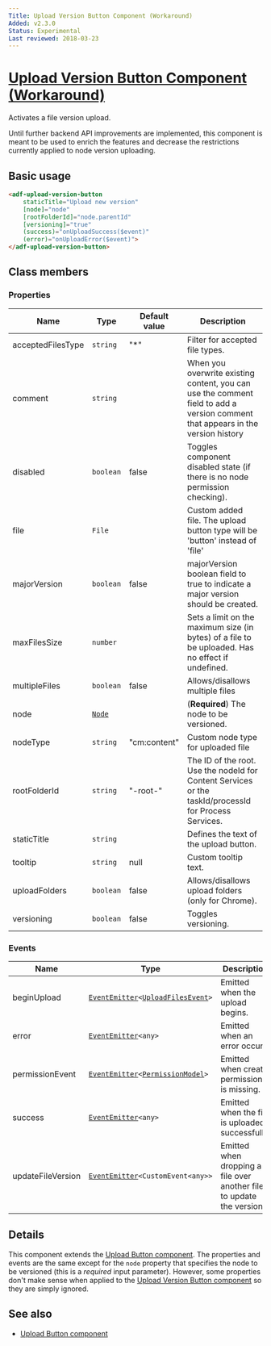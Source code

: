 ```yaml
---
Title: Upload Version Button Component (Workaround)
Added: v2.3.0
Status: Experimental
Last reviewed: 2018-03-23
---
```


# [Upload Version Button Component (Workaround)](../../../lib/content-services/src/lib/upload/components/upload-version-button.component.ts "Defined in upload-version-button.component.ts")

Activates a file version upload.

Until further backend API improvements are implemented, this component is meant to be used
to enrich the features and decrease the restrictions currently applied to node version uploading.

## Basic usage

```html
<adf-upload-version-button
    staticTitle="Upload new version"
    [node]="node"
    [rootFolderId]="node.parentId"
    [versioning]="true"
    (success)="onUploadSuccess($event)"
    (error)="onUploadError($event)">
</adf-upload-version-button>
```

## Class members

### Properties

| Name | Type | Default value | Description |
| ---- | ---- | ------------- | ----------- |
| acceptedFilesType | `string` | "\*" | Filter for accepted file types. |
| comment | `string` |  | When you overwrite existing content, you can use the comment field to add a version comment that appears in the version history |
| disabled | `boolean` | false | Toggles component disabled state (if there is no node permission checking). |
| file | `File` |  | Custom added file. The upload button type will be 'button' instead of 'file' |
| majorVersion | `boolean` | false | majorVersion boolean field to true to indicate a major version should be created. |
| maxFilesSize | `number` |  | Sets a limit on the maximum size (in bytes) of a file to be uploaded. Has no effect if undefined. |
| multipleFiles | `boolean` | false | Allows/disallows multiple files |
| node | [`Node`](https://github.com/Alfresco/alfresco-js-api/blob/development/src/api/content-rest-api/docs/Node.md) |  | (**Required**) The node to be versioned. |
| nodeType | `string` | "cm:content" | Custom node type for uploaded file |
| rootFolderId | `string` | "-root-" | The ID of the root. Use the nodeId for Content Services or the taskId/processId for Process Services. |
| staticTitle | `string` |  | Defines the text of the upload button. |
| tooltip | `string` | null | Custom tooltip text. |
| uploadFolders | `boolean` | false | Allows/disallows upload folders (only for Chrome). |
| versioning | `boolean` | false | Toggles versioning. |

### Events

| Name | Type | Description |
| ---- | ---- | ----------- |
| beginUpload | [`EventEmitter`](https://angular.io/api/core/EventEmitter)`<`[`UploadFilesEvent`](../../../lib/content-services/src/lib/upload/components/upload-files.event.ts)`>` | Emitted when the upload begins. |
| error | [`EventEmitter`](https://angular.io/api/core/EventEmitter)`<any>` | Emitted when an error occurs. |
| permissionEvent | [`EventEmitter`](https://angular.io/api/core/EventEmitter)`<`[`PermissionModel`](../../../lib/content-services/src/lib/document-list/models/permissions.model.ts)`>` | Emitted when create permission is missing. |
| success | [`EventEmitter`](https://angular.io/api/core/EventEmitter)`<any>` | Emitted when the file is uploaded successfully. |
| updateFileVersion | [`EventEmitter`](https://angular.io/api/core/EventEmitter)`<CustomEvent<any>>` | Emitted when dropping a file over another file to update the version. |

## Details

This component extends the [Upload Button component](upload-button.component.md). The
properties and events are the same except for the `node` property that specifies the node
to be versioned (this is a _required_ input parameter). However, some properties don't make
sense when applied to the [Upload Version Button component](upload-version-button.component.md) so they are simply ignored.

## See also

-   [Upload Button component](upload-button.component.md)
